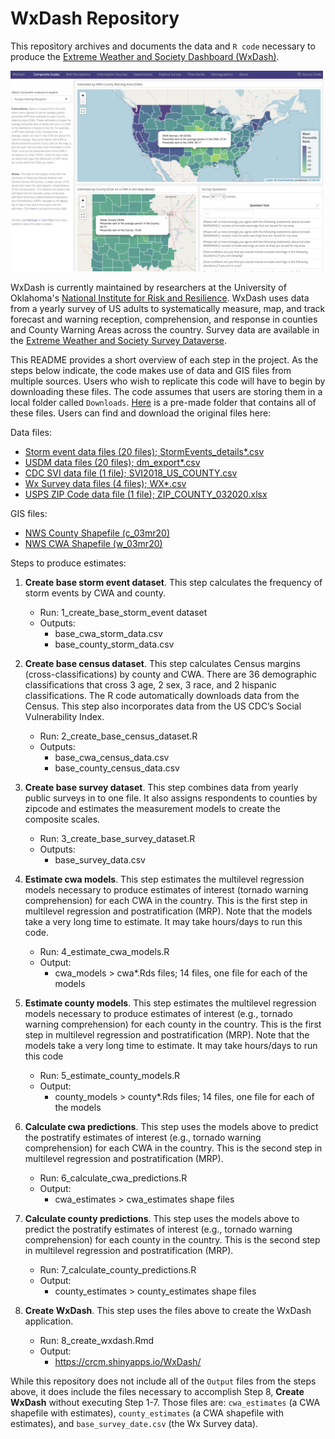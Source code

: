 # WxDash Repository 

This repository archives and documents the data and `R code` necessary to produce the [Extreme Weather and Society Dashboard (WxDash)](https://crcm.shinyapps.io/WxDash/). 

<a href = "https://crcm.shinyapps.io/WxDash/">
 <img src="https://raw.githubusercontent.com/oucrcm/wxdash/master/example_dash.png" width="500" alt="chart">
</a>

WxDash is currently maintained by researchers at the University of Oklahoma's [National Institute for Risk and Resilience](risk.ou.edu). WxDash uses data from a yearly survey of US adults to systematically measure, map, and track forecast and warning reception, comprehension, and response in counties and County Warning Areas across the country. Survey data are available in the [Extreme Weather and Society Survey Dataverse](https://dataverse.harvard.edu/dataverse/wxsurvey).

This README provides a short overview of each step in the project. As the steps below indicate, the code makes use of data and GIS files from multiple sources. Users who wish to replicate this code will have to begin by downloading these files. The code assumes that users are storing them in a local folder called `Downloads`. [Here](https://www.dropbox.com/sh/g6f0kyq5rlufq02/AAD4u06hr5RqqRXH_HCCurCja?dl=0) is a pre-made folder that contains all of these files. Users can find and download the original files here:

Data files:

- [Storm event data files (20 files); StormEvents_details*.csv](https://www1.ncdc.noaa.gov/pub/data/swdi/stormevents/csvfiles/)
- [USDM data files (20 files); dm_export*.csv](https://droughtmonitor.unl.edu/Data/DataDownload/ComprehensiveStatistics.aspx)
- [CDC SVI data file (1 file); SVI2018_US_COUNTY.csv](https://svi.cdc.gov/data-and-tools-download.html)
- [Wx Survey data files (4 files); WX*.csv](https://dataverse.harvard.edu/dataverse/wxsurvey)
- [USPS ZIP Code data file (1 file); ZIP_COUNTY_032020.xlsx](https://www.huduser.gov/portal/datasets/usps_crosswalk.html)

GIS files:

- [NWS County Shapefile (c_03mr20)](https://www.weather.gov/gis/Counties)
- [NWS CWA Shapefile (w_03mr20)](https://www.weather.gov/gis/CWABounds)

Steps to produce estimates:

1.	**Create base storm event dataset**. This step calculates the frequency of storm events by CWA and county.
        
    - Run: 1_create_base_storm_event dataset
    - Outputs: 
        - base_cwa_storm_data.csv
        - base_county_storm_data.csv

2.	**Create base census dataset**. This step calculates Census margins (cross-classifications) by county and CWA. There are 36 demographic classifications that cross 3 age, 2 sex, 3 race, and 2 hispanic classifications. The R code automatically downloads data from the Census. This step also incorporates data from the US CDC’s Social Vulnerability Index.
        
    - Run: 2_create_base_census_dataset.R
    - Outputs: 
        - base_cwa_census_data.csv
        - base_county_census_data.csv

3.	**Create base survey dataset**. This step combines data from yearly public surveys in to one file. It also assigns respondents to counties by zipcode and estimates the measurement models to create the composite scales.
       
    - Run: 3_create_base_survey_dataset.R
    - Outputs:
        - base_survey_data.csv

4.	**Estimate cwa models**. This step estimates the multilevel regression models necessary to produce estimates of interest (tornado warning comprehension) for each CWA in the country. This is the first step in multilevel regression and postratification (MRP). Note that the models take a very long time to estimate. It may take hours/days to run this code.
       
    - Run: 4_estimate_cwa_models.R
    - Output:
        - cwa_models > cwa*.Rds files; 14 files, one file for each of the models

5.	**Estimate county models**. This step estimates the multilevel regression models necessary to produce estimates of interest (e.g., tornado warning comprehension) for each county in the country. This is the first step in multilevel regression and postratification (MRP). Note that the models take a very long time to estimate. It may take hours/days to run this code
       
    - Run: 5_estimate_county_models.R
    - Output:
        - county_models > county*.Rds files; 14 files, one file for each of the models

6. **Calculate cwa predictions**. This step uses the models above to predict the postratify estimates of interest (e.g., tornado warning comprehension) for each CWA in the country. This is the second step in multilevel regression and postratification (MRP).
       
    - Run: 6_calculate_cwa_predictions.R
    - Output:
        - cwa_estimates > cwa_estimates shape files

7. **Calculate county predictions**. This step uses the models above to predict the postratify estimates of interest (e.g., tornado warning comprehension) for each county in the country. This is the second step in multilevel regression and postratification (MRP).
       
    - Run: 7_calculate_county_predictions.R
    - Output:
        - county_estimates > county_estimates shape files

6.	**Create WxDash**. This step uses the files above to create the WxDash application.
      
    - Run: 8_create_wxdash.Rmd
    - Output:
        - https://crcm.shinyapps.io/WxDash/
                
While this repository does not include all of the `Output` files from the steps above, it does include the files necessary to accomplish Step 8, **Create WxDash** without executing Step 1-7. Those files are: `cwa_estimates` (a CWA shapefile with estimates), `county_estimates` (a CWA shapefile with estimates), and `base_survey_date.csv` (the Wx Survey data).
